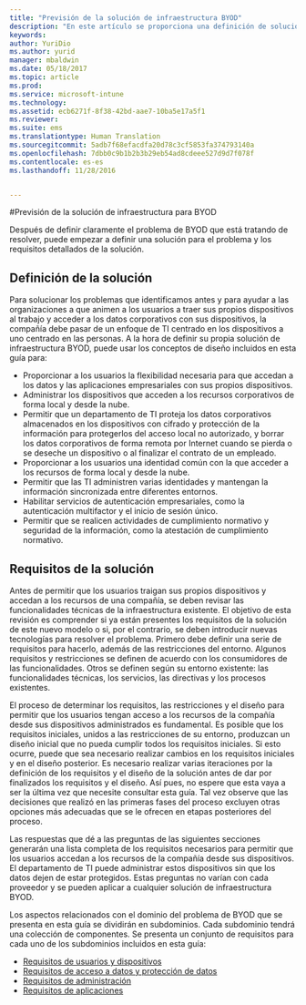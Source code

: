 ```yaml
---
title: "Previsión de la solución de infraestructura BYOD"
description: "En este artículo se proporciona una definición de solución para el escenario de Bring Your Own Device basándose en las elecciones que se realizaron durante el proceso de diseño."
keywords: 
author: YuriDio
ms.author: yurid
manager: mbaldwin
ms.date: 05/18/2017
ms.topic: article
ms.prod: 
ms.service: microsoft-intune
ms.technology: 
ms.assetid: ecb6271f-8f38-42bd-aae7-10ba5e17a5f1
ms.reviewer: 
ms.suite: ems
ms.translationtype: Human Translation
ms.sourcegitcommit: 5adb7f68efacdfa20d78c3cf5853fa374793140a
ms.openlocfilehash: 7dbb0c9b1b2b3b29eb54ad8cdeee527d9d7f078f
ms.contentlocale: es-es
ms.lasthandoff: 11/28/2016


---
```


#<a name="envisioning-the-byod-infrastructure-solution"></a>Previsión de la solución de infraestructura para BYOD

Después de definir claramente el problema de BYOD que está tratando de resolver, puede empezar a definir una solución para el problema y los requisitos detallados de la solución.

## <a name="solution-definition"></a>Definición de la solución

Para solucionar los problemas que identificamos antes y para ayudar a las organizaciones a que animen a los usuarios a traer sus propios dispositivos al trabajo y acceder a los datos corporativos con sus dispositivos, la compañía debe pasar de un enfoque de TI centrado en los dispositivos a uno centrado en las personas. A la hora de definir su propia solución de infraestructura BYOD, puede usar los conceptos de diseño incluidos en esta guía para:

- Proporcionar a los usuarios la flexibilidad necesaria para que accedan a los datos y las aplicaciones empresariales con sus propios dispositivos.
- Administrar los dispositivos que acceden a los recursos corporativos de forma local y desde la nube.
- Permitir que un departamento de TI proteja los datos corporativos almacenados en los dispositivos con cifrado y protección de la información para protegerlos del acceso local no autorizado, y borrar los datos corporativos de forma remota por Internet cuando se pierda o se deseche un dispositivo o al finalizar el contrato de un empleado.
- Proporcionar a los usuarios una identidad común con la que acceder a los recursos de forma local y desde la nube.
- Permitir que las TI administren varias identidades y mantengan la información sincronizada entre diferentes entornos.
- Habilitar servicios de autenticación empresariales, como la autenticación multifactor y el inicio de sesión único.
- Permitir que se realicen actividades de cumplimiento normativo y seguridad de la información, como la atestación de cumplimiento normativo.

## <a name="solution-requirements"></a>Requisitos de la solución

Antes de permitir que los usuarios traigan sus propios dispositivos y accedan a los recursos de una compañía, se deben revisar las funcionalidades técnicas de la infraestructura existente. El objetivo de esta revisión es comprender si ya están presentes los requisitos de la solución de este nuevo modelo o si, por el contrario, se deben introducir nuevas tecnologías para resolver el problema. Primero debe definir una serie de requisitos para hacerlo, además de las restricciones del entorno. Algunos requisitos y restricciones se definen de acuerdo con los consumidores de las funcionalidades. Otros se definen según su entorno existente: las funcionalidades técnicas, los servicios, las directivas y los procesos existentes.

El proceso de determinar los requisitos, las restricciones y el diseño para permitir que los usuarios tengan acceso a los recursos de la compañía desde sus dispositivos administrados es fundamental. Es posible que los requisitos iniciales, unidos a las restricciones de su entorno, produzcan un diseño inicial que no pueda cumplir todos los requisitos iniciales. Si esto ocurre, puede que sea necesario realizar cambios en los requisitos iniciales y en el diseño posterior. Es necesario realizar varias iteraciones por la definición de los requisitos y el diseño de la solución antes de dar por finalizados los requisitos y el diseño. Así pues, no espere que esta vaya a ser la última vez que necesite consultar esta guía. Tal vez observe que las decisiones que realizó en las primeras fases del proceso excluyen otras opciones más adecuadas que se le ofrecen en etapas posteriores del proceso.

Las respuestas que dé a las preguntas de las siguientes secciones generarán una lista completa de los requisitos necesarios para permitir que los usuarios accedan a los recursos de la compañía desde sus dispositivos. El departamento de TI puede administrar estos dispositivos sin que los datos dejen de estar protegidos. Estas preguntas no varían con cada proveedor y se pueden aplicar a cualquier solución de infraestructura BYOD.

Los aspectos relacionados con el dominio del problema de BYOD que se presenta en esta guía se dividirán en subdominios. Cada subdominio tendrá una colección de componentes. Se presenta un conjunto de requisitos para cada uno de los subdominios incluidos en esta guía:

- [Requisitos de usuarios y dispositivos](byod-user-device-reqs.md)
- [Requisitos de acceso a datos y protección de datos](byod-data-access-protection-reqs.md)
- [Requisitos de administración](byod-management-reqs.md)
- [Requisitos de aplicaciones](byod-app-reqs.md)

